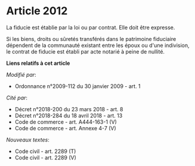 # Article 2012

La fiducie est établie par la loi ou par contrat. Elle doit être expresse.

Si les biens, droits ou sûretés transférés dans le patrimoine fiduciaire dépendent de la communauté existant entre les époux
ou d'une indivision, le contrat de fiducie est établi par acte notarié à peine de nullité.

**Liens relatifs à cet article**

_Modifié par_:

  - Ordonnance n°2009-112 du 30 janvier 2009 - art. 1

_Cité par_:

  - Décret n°2018-200 du 23 mars 2018 - art. 8
  - Décret n°2018-284 du 18 avril 2018 - art. 13
  - Code de commerce - art. A444-163-1 (V)
  - Code de commerce - art. Annexe 4-7 (V)

_Nouveaux textes_:

  - Code civil - art. 2289 (T)
  - Code civil - art. 2289 (V)

